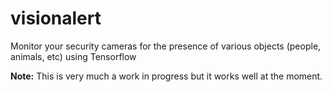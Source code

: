 # visionalert

Monitor your security cameras for the presence of various objects (people, animals, etc) using Tensorflow

**Note:** This is very much a work in progress but it works well at the moment.